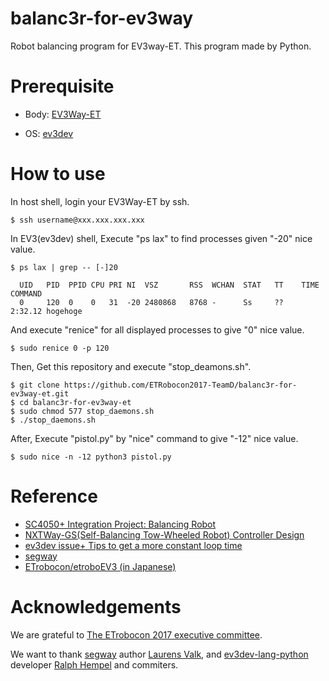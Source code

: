# balanc3r-for-ev3way

Robot balancing program for EV3way-ET. This program made by Python.



# Prerequisite

- Body: [EV3Way-ET](https://github.com/ETrobocon/etroboEV3/wiki)

- OS: [ev3dev](http://www.ev3dev.org/)




# How to use

In host shell,  login your EV3Way-ET by ssh.

```shell
$ ssh username@xxx.xxx.xxx.xxx
```

In EV3(ev3dev) shell, Execute "ps lax" to find processes given "-20" nice value.

```shell
$ ps lax | grep -- [-]20

  UID   PID  PPID CPU PRI NI  VSZ       RSS  WCHAN  STAT   TT    TIME    COMMAND
  0     120  0    0   31  -20 2480868   8768 -      Ss     ??    2:32.12 hogehoge
```

And execute "renice" for all displayed processes to give "0" nice value.

```shell
$ sudo renice 0 -p 120
```

Then, Get this repository and execute "stop_deamons.sh".

```shell
$ git clone https://github.com/ETRobocon2017-TeamD/balanc3r-for-ev3way-et.git
$ cd balanc3r-for-ev3way-et
$ sudo chmod 577 stop_daemons.sh
$ ./stop_daemons.sh
```

After, Execute "pistol.py" by "nice" command to give "-12" nice value.

```shell
$ sudo nice -n -12 python3 pistol.py
```


# Reference

- [SC4050+ Integration Project: Balancing Robot](http://laurensvalk.com/files/Bos_Valk_SC4050_Balancing_Robot.pdf)
- [NXTWay-GS(Self-Balancing Tow-Wheeled Robot) Controller Design](http://jp.mathworks.com/matlabcentral/fileexchange/19147-nxtway-gs--self-balancing-two-wheeled-robot--controller-design)
- [ev3dev issue+ Tips to get a more constant loop time](https://github.com/ev3dev/ev3dev/issues/324)
- [segway](https://github.com/laurensvalk/segway)
- [ETrobocon/etroboEV3 (in Japanese)](https://github.com/ETrobocon/etroboEV3)




# Acknowledgements

We are grateful to [The ETrobocon 2017 executive committee](http://www.etrobo.jp/).

We want to thank [segway](https://github.com/laurensvalk/segway) author [Laurens Valk](http://laurensvalk.com/), and [ev3dev-lang-python](https://github.com/rhempel/ev3dev-lang-python) developer [Ralph Hempel](https://github.com/rhempel) and commiters.


